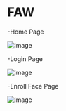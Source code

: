# FAW

-Home Page

![image](https://github.com/MuzammilShaikh3/Face-Attendance-Web-/assets/30564975/68c8b3c6-2ca0-4e54-921f-bc16d2d0e68b)



-Login Page

![image](https://github.com/MuzammilShaikh3/Face-Attendance-Web-/assets/30564975/a3e10a3c-e40f-4406-8ac0-4cd9b74260ee)


-Enroll Face Page

![image](https://github.com/MuzammilShaikh3/Face-Attendance-Web-/assets/30564975/7f4b269c-9da0-4c5f-a168-b6f9ee938d41)
